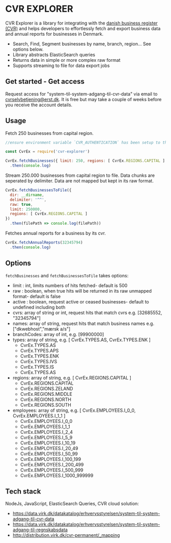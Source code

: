 # CVR EXPLORER
CVR Explorer is a library for integrating with the [danish business register (CVR)](https://datacvr.virk.dk/data/) and helps developers to effortlessly fetch and export business data and annual reports for businesses in Denmark.

* Search, Find, Segment businesses by name, branch, region... See options below.
* Library abstracts ElasticSearch queries 
* Returns data in simple or more complex raw format
* Supports streaming to file for data export jobs

## Get started - Get access
Request access for "system-til-system-adgang-til-cvr-data" via email to [cvrselvbetjening@erst.dk](mailto:cvrselvbetjening@erst.dk). It is free but may take a couple of weeks before you receive the account details.

## Usage
Fetch 250 businesses from capital region.
``` js
//ensure environment variable `CVR_AUTHENTICATION` has been setup to the secret from the step above.

const CvrEx = require('cvr-explorer')

CvrEx.fetchBusinesses({ limit: 250, regions: [ CvrEx.REGIONS.CAPITAL ] })
  .then(console.log)
```

Stream 250.000 businesses from capital region to file. Data chunks are seperated by delimiter. Data are not mapped but kept in its raw format.
``` js
CvrEx.fetchBusinessesToFile({ 
  dir: __dirname,
  delimiter: '^^',
  raw: true, 
  limit: 250000, 
  regions: [ CvrEx.REGIONS.CAPITAL ] 
})
  .then(filePath => console.log(filePath))
```

Fetches annual reports for a business by its cvr.
``` js
CvrEx.fetchAnnualReports(32345794)
  .then(console.log)
```

## Options
`fetchBusinesses` and `fetchBusinessesToFile` takes options:
* limit : int, limits numbers of hits fetched- default is 500
* raw : boolean, when true hits will be returned in its raw unmapped format- default is false
* active : boolean, request active or ceased businesses- default to undefined including both
* cvrs: array of string or int, request hits that match cvrs e.g. [32685552, "32345794"]
* names: array of string, request hits that match business names e.g. ["dkwebhost","mærsk a/s"]
* branchCodes: array of int, e.g. [99900000]
* types: array of string, e.g. [ CvrEx.TYPES.AS, CvrEx.TYPES.ENK ]
  * CvrEx.TYPES.AS
  * CvrEx.TYPES.APS
  * CvrEx.TYPES.ENK
  * CvrEx.TYPES.IVS
  * CvrEx.TYPES.IS
  * CvrEx.TYPES.AS
* regions: array of string, e.g. [ CvrEx.REGIONS.CAPITAL ]
  * CvrEx.REGIONS.CAPITAL
  * CvrEx.REGIONS.ZELAND
  * CvrEx.REGIONS.MIDDLE
  * CvrEx.REGIONS.NORTH
  * CvrEx.REGIONS.SOUTH
* employees: array of string, e.g. [ CvrEx.EMPLOYEES.I_0_0, CvrEx.EMPLOYEES.I_1_1 ]
  * CvrEx.EMPLOYEES.I_0_0
  * CvrEx.EMPLOYEES.I_1_1
  * CvrEx.EMPLOYEES.I_2_4
  * CvrEx.EMPLOYEES.I_5_9
  * CvrEx.EMPLOYEES.I_10_19
  * CvrEx.EMPLOYEES.I_20_49
  * CvrEx.EMPLOYEES.I_50_99
  * CvrEx.EMPLOYEES.I_100_199
  * CvrEx.EMPLOYEES.I_200_499
  * CvrEx.EMPLOYEES.I_500_999
  * CvrEx.EMPLOYEES.I_1000_999999

## Tech stack 
NodeJs, JavaScript, ElasticSearch Queries, CVR cloud solution:
* https://data.virk.dk/datakatalog/erhvervsstyrelsen/system-til-system-adgang-til-cvr-data
* https://data.virk.dk/datakatalog/erhvervsstyrelsen/system-til-system-adgang-til-regnskabsdata
* http://distribution.virk.dk/cvr-permanent/_mapping
